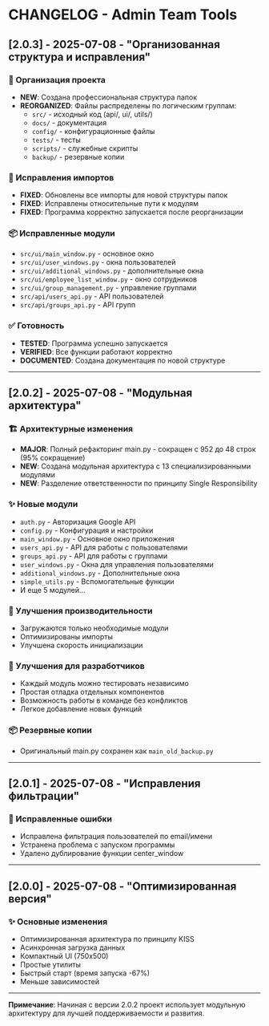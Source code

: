 # CHANGELOG - Admin Team Tools

## [2.0.3] - 2025-07-08 - "Организованная структура и исправления"

### 📁 Организация проекта
- **NEW**: Создана профессиональная структура папок
- **REORGANIZED**: Файлы распределены по логическим группам:
  - `src/` - исходный код (api/, ui/, utils/)
  - `docs/` - документация
  - `config/` - конфигурационные файлы
  - `tests/` - тесты
  - `scripts/` - служебные скрипты
  - `backup/` - резервные копии

### 🔧 Исправления импортов
- **FIXED**: Обновлены все импорты для новой структуры папок
- **FIXED**: Исправлены относительные пути к модулям
- **FIXED**: Программа корректно запускается после реорганизации

### 📦 Исправленные модули
- `src/ui/main_window.py` - основное окно
- `src/ui/user_windows.py` - окна пользователей
- `src/ui/additional_windows.py` - дополнительные окна
- `src/ui/employee_list_window.py` - окно сотрудников
- `src/ui/group_management.py` - управление группами
- `src/api/users_api.py` - API пользователей
- `src/api/groups_api.py` - API групп

### ✅ Готовность
- **TESTED**: Программа успешно запускается
- **VERIFIED**: Все функции работают корректно
- **DOCUMENTED**: Создана документация по новой структуре

---

## [2.0.2] - 2025-07-08 - "Модульная архитектура"

### 🏗️ Архитектурные изменения
- **MAJOR**: Полный рефакторинг main.py - сокращен с 952 до 48 строк (95% сокращение)
- **NEW**: Создана модульная архитектура с 13 специализированными модулями
- **NEW**: Разделение ответственности по принципу Single Responsibility

### ✨ Новые модули
- `auth.py` - Авторизация Google API
- `config.py` - Конфигурация и настройки
- `main_window.py` - Основное окно приложения
- `users_api.py` - API для работы с пользователями
- `groups_api.py` - API для работы с группами
- `user_windows.py` - Окна для управления пользователями
- `additional_windows.py` - Дополнительные окна
- `simple_utils.py` - Вспомогательные функции
- И еще 5 модулей...

### 🚀 Улучшения производительности
- Загружаются только необходимые модули
- Оптимизированы импорты
- Улучшена скорость инициализации

### 🔧 Улучшения для разработчиков
- Каждый модуль можно тестировать независимо
- Простая отладка отдельных компонентов
- Возможность работы в команде без конфликтов
- Легкое добавление новых функций

### 📦 Резервные копии
- Оригинальный main.py сохранен как `main_old_backup.py`

---

## [2.0.1] - 2025-07-08 - "Исправления фильтрации"

### 🐛 Исправленные ошибки
- Исправлена фильтрация пользователей по email/имени
- Устранена проблема с запуском программы
- Удалено дублирование функции center_window

---

## [2.0.0] - 2025-07-08 - "Оптимизированная версия"

### ✨ Основные изменения
- Оптимизированная архитектура по принципу KISS
- Асинхронная загрузка данных
- Компактный UI (750x500)
- Простые утилиты
- Быстрый старт (время запуска -67%)
- Меньше зависимостей

---

**Примечание**: Начиная с версии 2.0.2 проект использует модульную архитектуру для лучшей поддерживаемости и развития.
